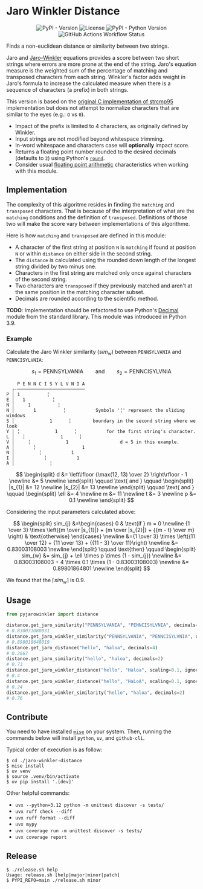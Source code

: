 # Jaro Winkler Distance

<div align="center">

![PyPI - Version](https://img.shields.io/pypi/v/pyjarowinkler?style=flat-square)
![License](https://img.shields.io/github/license/nap/jaro-winkler-distance?style=flat-square)
![PyPI - Python Version](https://img.shields.io/pypi/pyversions/pyjarowinkler?style=flat-square)
![GitHub Actions Workflow Status](https://img.shields.io/github/actions/workflow/status/nap/jaro-winkler-distance/push.yml?branch=main&style=flat-square)

</div>

Finds a non-euclidean distance or similarity between two strings.

Jaro and [Jaro-Winkler](https://www.census.gov/content/dam/Census/library/working-papers/1991/adrm/rr91-9.pdf) equations provides a score between two short strings where errors are more prone at the end of the string. Jaro's equation measure is the weighted sum of the percentage of matching and transposed characters from each string. Winkler's factor adds weight in Jaro's formula to increase the calculated measure when there is a sequence of characters (a prefix) in both strings.

This version is based on the [original C implementation of strcmp95](https://web.archive.org/web/20100227020019/http://www.census.gov/geo/msb/stand/strcmp.c) implementation but does not attempt to normalize characters that are similar to the eyes (e.g.: `O` vs `0`).

 * Impact of the prefix is limited to 4 characters, as originally defined by Winkler.
 * Input strings are not modified beyond whitespace trimming.
 * In-word whitespace and characters case will **optionally** impact score.
 * Returns a floating point number rounded to the desired decimals (defaults to `2`) using Python's [`round`](https://docs.python.org/3/library/functions.html#round).
 * Consider usual [floating point arithmetic](https://docs.python.org/3/tutorial/floatingpoint.html#tut-fp-issues) characteristics when working with this module.

## Implementation

The complexity of this algoritme resides in finding the `matching` and `transposed` characters. That is because of the interpretation of what are the `matching` conditions and the definition of `transposed`. Definitions of those two will make the score vary between implementations of this algorithme.

Here is how `matching` and `transposed` are defined in this module:

* A character of the first string at position `N` is `matching` if found at position `N` or within `distance` on either side in the second string.
* The `distance` is calculated using the rounded down length of the longest string divided by two minus one.
* Characters in the first string are matched only once against characters of the second string.
* Two characters are `transposed` if they previously matched and aren't at the same position in the matching character subset.
* Decimals are rounded according to the scientific method.

**TODO**: Implementation should be refactored to use Python's [Decimal](https://docs.python.org/3.13/library/decimal.html) module from the standard library. This module was introduced in Python 3.9.

### Example

Calculate the Jaro Winkler similarity ($sim_{w}$) between `PENNSYLVANIA` and `PENNCISYLVNIA`:

$$
s_{1}=\text{PENNSYLVANIA} \qquad\text{and}\qquad s_{2}=\text{PENNCISYLVNIA}
$$

```
    P E N N C I S Y L V N I A
  ┌-─────────────────────────
P │ 1          ╎
E │   1          ╎
N │     1          ╎
N │       1          ╎           Symbols '╎' represent the sliding windows
S │             1      ╎        boundary in the second string where we look
Y │ ╎             1      ╎           for the first string's character.
L │   ╎             1      ╎
V │     ╎             1                   d = 5 in this example.
A │       ╎                 1
N │         ╎           1
I │           ╎           1
A │             ╎
```

$$
\begin{split}
   d &= \left\lfloor {\max(12, 13) \over 2} \right\rfloor - 1 \newline
     &= 5 \newline
\end{split}
\qquad
   \text{ and }
\qquad
\begin{split}
   |s_{1}| &= 12 \newline
   |s_{2}| &= 13 \newline
\end{split}
\qquad
   \text{ and }
\qquad
\begin{split}
   \ell &= 4 \newline
      m &= 11 \newline
      t &= 3 \newline
      p &= 0.1 \newline
\end{split}
$$

Considering the input parameters calculated above:

$$
\begin{split}
   sim_{j} &=\begin{cases}
               0 & \text{if } m = 0 \newline
               {1 \over 3} \times \left({m \over |s_{1}|} + {m \over |s_{2}|} + {{m - t} \over m} \right) & \text{otherwise}
             \end{cases} \newline
           &={1 \over 3} \times \left({11 \over 12} + {11 \over 13} + {{11 - 3} \over 11}\right) \newline
           &= 0.83003108003 \newline
\end{split}
\qquad
   \text{then}
\qquad
\begin{split}
   sim_{w} &= sim_{j} + \ell \times p \times (1 - sim_{j}) \newline
           &= 0.83003108003 + 4 \times 0.1 \times (1 - 0.83003108003) \newline
           &= 0.89801864801 \newline
\end{split}
$$

We found that the $\lceil sim_{w} \rceil$ is $0.9$.

## Usage

```python
from pyjarowinkler import distance

distance.get_jaro_similarity("PENNSYLVANIA", "PENNCISYLVNIA", decimals=12)
# 0.830031080031
distance.get_jaro_winkler_similarity("PENNSYLVANIA", "PENNCISYLVNIA", decimals=12)
# 0.898018648019
distance.get_jaro_distance("hello", "haloa", decimals=4)
# 0.2667
distance.get_jaro_similarity("hello", "haloa", decimals=2)
# 0.73
distance.get_jaro_winkler_distance("hello", "Haloa", scaling=0.1, ignore_case=False)
# 0.4
distance.get_jaro_winkler_distance("hello", "HaLoA", scaling=0.1, ignore_case=True)
# 0.24
distance.get_jaro_winkler_similarity("hello", "haloa", decimals=2)
# 0.76
```

## Contribute

You need to have installed [`mise`](https://mise.jdx.dev/) on your system. Then, running the commands below will install `python`, `uv`, and `github-cli`.

Typical order of execution is as follow:

```shell
$ cd ./jaro-winkler-distance
$ mise install
$ uv venv
$ source .venv/bin/activate
$ uv pip install '.[dev]'
```

Other helpful commands:

* `uvx --python=3.12 python -m unittest discover -s tests/`
* `uvx ruff check --diff`
* `uvx ruff format --diff`
* `uvx mypy`
* `uvx coverage run -m unittest discover -s tests/`
* `uvx coverage report`

## Release

```shell
$ ./release.sh help
Usage: release.sh [help|major|minor|patch]
$ PYPI_REPO=main ./release.sh minor
```
